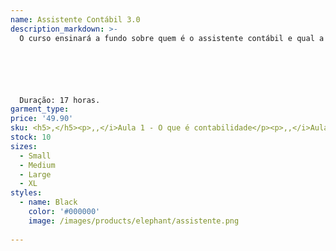 ```yaml
---
name: Assistente Contábil 3.0
description_markdown: >-
  O curso ensinará a fundo sobre quem é o assistente contábil e qual a sua função no mercado.






  Duração: 17 horas.
garment_type:
price: '49.90'
sku: <h5>,</h5><p>,,</i>Aula 1 - O que é contabilidade</p><p>,,</i>Aula 2 - Facilidade com cálculos e raciocínio analítco</p><p>,,</i>Aula 3 - Tipos de empresas</p><p>,,</i>Aula 4 - Ser resiliente com liderança para exercer o poder de decisão</p><p>,,</i>Aula 5 - O gestor de recursos</p><p>,,</i>Aula 6 - A relação do tripé: Conhecer - Adequar - Atender</p><p>,,</i>Aula 7 - Atvidades de Relacionamento Pessoal</p><p>,,</i>Aula 8 - Atvidades na função</p><p>,,</i>Aula 9 - Contas do Passivo</p><p>,,</i>Aula 10 - Método das Partidas Dobradas</p><p>,,</i>Aula 11 - Balancete de Verifcação</p><p>,,</i>Aula 12 - Balanço Patrimonial</p><p>,,</i>Aula 13 - Escrituração contábil</p><p>,,</i>Aula 14 - Suporte às equipes de trabalho</p><p>,,</i>Aula 15 - Necessidades da Empresa</p><p>,,</i>Aula 16 - Educação Corporatva</p><p>,,</i>Aula 17 - O que é a inteligência emocional?</p><p>,,</i>Aula 18 - Envolvimento Emocional</p><p>,,</i>Aula 19 - Assistente Metacompetente</p><p>,,</i>Aula 20 - Termos Utlizados na Administração e no Marketing</p><p>,,</i>Aula 21 - Análise de resultados fnanceiros</p><p>,,</i>Aula 22 - Análise do Negócio</p><p>,,</i>Aula 23 - Níveis e Tipos de Decisões</p><p>,,</i>Aula 24 - Fases das Tomadas de Decisões</p><p>,,</i>Aula 25 - Computação em Nuvem</p><p>,,</i>Aula 26 - Utlização e Segurança dos Recursos na Nuvem</p><p>,,</i>Aula 27 - O Dia A Dia do Assistente Contábil - Parte 1</p><p>,,</i>Aula 28 - O Dia A Dia do Assistente Contábil - Parte 2</p><p>,,</i>Aula 29 - Suporte à Gestão de Pessoas - Parte 1</p><p>,,</i>Aula 30 - Suporte à Gestão de Pessoas - Parte 2</p><p>,,</i>Aula 31 - Étca Profssional - Parte 1</p><p>,,</i>Aula 32 - Étca Profssional - Parte 2</p><p>,,</i>Aula 33 - Elaboração do Currículo</p><p>,,</i>Aula 34 - A Entrevista</p>
stock: 10
sizes:
  - Small
  - Medium
  - Large
  - XL
styles:
  - name: Black
    color: '#000000'
    image: /images/products/elephant/assistente.png
  
---
```

